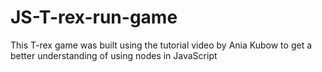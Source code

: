 # JS-T-rex-run-game


This T-rex game was built using the tutorial video by Ania Kubow to get a better understanding of using nodes in JavaScript
